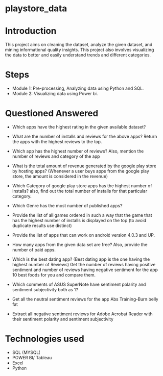 # playstore_data

# Introduction

This project aims on cleaning the dataset, analyze the given dataset, and mining informational quality insights. This project also involves visualizing the data to better and easily understand trends and different categories.



# Steps

- Module 1: Pre-processing, Analyzing data using Python and SQL.
- Module 2: Visualizing data using Power bi.


# Questioned Answered 

- Which apps have the highest rating in the given available dataset?

- What are the number of installs and reviews for the above apps? Return the apps with the highest reviews to the top.


- Which app has the highest number of reviews? Also, mention the number of reviews and category of the app

- What is the total amount of revenue generated by the google play store by hosting apps? (Whenever a user buys apps  from the google play store, the amount is considered in the revenue)


- Which Category of google play store apps has the highest number of installs? also, find out the total number of installs for that particular category.

- Which Genre has the most number of published apps?


- Provide the list of all games ordered in such a way that the game that has the highest number of installs is displayed on the top
(to avoid duplicate results use distinct)

- Provide the list of apps that can work on android version 4.0.3 and UP.

- How many apps from the given data set are free? Also, provide the number of paid apps.


- Which is the best dating app? (Best dating app is the one having the highest number of Reviews)
Get the number of reviews having positive sentiment and number of reviews having negative sentiment for the app 10 best foods for you and compare them.

- Which comments of ASUS SuperNote have sentiment polarity and sentiment subjectivity both as 1?


- Get all the neutral sentiment reviews for the app Abs Training-Burn belly fat 

- Extract all negative sentiment reviews for Adobe Acrobat Reader with their sentiment polarity and sentiment subjectivity

# Technologies used 

- SQL (MYSQL)
- POWER BI/ Tableau
- Excel
- Python



